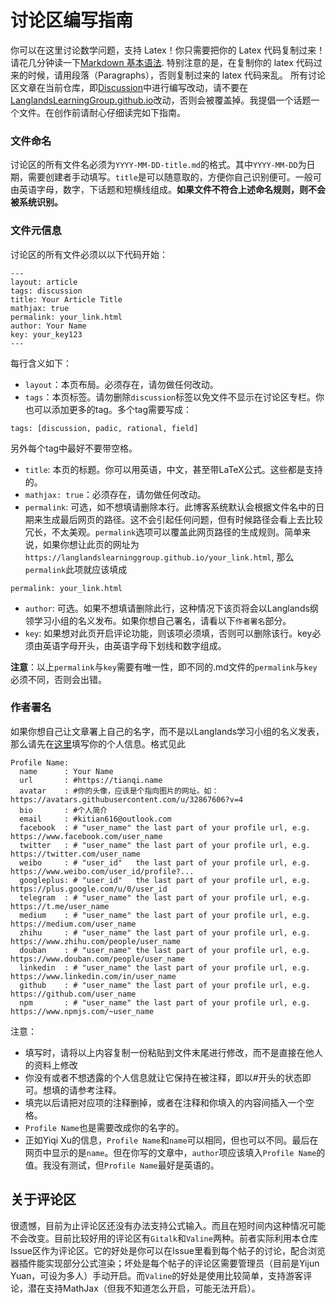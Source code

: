 # 讨论区编写指南
你可以在这里讨论数学问题，支持 Latex！你只需要把你的 Latex 代码复制过来！请花几分钟读一下[Markdown 基本语法](https://www.markdown.xyz/basic-syntax/#overview). 特别注意的是，在复制你的 latex 代码过来的时候，请用段落（Paragraphs），否则复制过来的 latex 代码来乱。 所有讨论区文章在当前仓库，即[Discussion](https://github.com/LanglandsLearningGroup/Discussion)中进行编写改动，请不要在[LanglandsLearningGroup.github.io](https://github.com/LanglandsLearningGroup/LanglandsLearningGroup.github.io)改动，否则会被覆盖掉。我提倡一个话题一个文件。在创作前请耐心仔细读完如下指南。

### 文件命名
讨论区的所有文件名必须为`YYYY-MM-DD-title.md`的格式。其中`YYYY-MM-DD`为日期，需要创建者手动填写。`title`是可以随意取的，方便你自己识别便可。一般可由英语字母，数字，下话题和短横线组成。**如果文件不符合上述命名规则，则不会被系统识别。**
### 文件元信息
讨论区的所有文件必须以以下代码开始：
```
---
layout: article
tags: discussion
title: Your Article Title
mathjax: true
permalink: your_link.html
author: Your Name
key: your_key123
---
```
每行含义如下：
* `layout`：本页布局。必须存在，请勿做任何改动。
* `tags`：本页标签。请勿删除`discussion`标签以免文件不显示在讨论区专栏。你也可以添加更多的tag。多个tag需要写成：
```
tags: [discussion, padic, rational, field]
```
另外每个tag中最好不要带空格。
* `title`: 本页的标题。你可以用英语，中文，甚至带LaTeX公式。这些都是支持的。
* `mathjax: true`：必须存在，请勿做任何改动。
* `permalink`: 可选，如不想填请删除本行。此博客系统默认会根据文件名中的日期来生成最后网页的路径。这不会引起任何问题，但有时候路径会看上去比较冗长，不太美观。`permalink`选项可以覆盖此网页路径的生成规则。简单来说，如果你想让此页的网址为`https://langlandslearninggroup.github.io/your_link.html`, 那么`permalink`此项就应该填成
```
permalink: your_link.html
```
* `author`: 可选。如果不想填请删除此行，这种情况下该页将会以Langlands纲领学习小组的名义发布。如果你想自己署名，请看以下`作者署名`部分。
* `key`: 如果想对此页开启评论功能，则该项必须填，否则可以删除该行。key必须由英语字母开头，由英语字母下划线和数字组成。

**注意**：以上`permalink`与`key`需要有唯一性，即不同的.md文件的`permalink`与`key`必须不同，否则会出错。
### 作者署名
如果你想自己让文章署上自己的名字，而不是以Langlands学习小组的名义发表，那么请先在[这里](https://github.com/LanglandsLearningGroup/LanglandsLearningGroup.github.io/blob/master/_data/authors.yml)填写你的个人信息。格式见此
```
Profile Name:
  name      : Your Name
  url       : #https://tianqi.name
  avatar    : #你的头像，应该是个指向图片的网址。如：https://avatars.githubusercontent.com/u/32867606?v=4
  bio       : #个人简介
  email     : #kitian616@outlook.com
  facebook  : # "user_name" the last part of your profile url, e.g. https://www.facebook.com/user_name
  twitter   : # "user_name" the last part of your profile url, e.g. https://twitter.com/user_name
  weibo     : # "user_id"   the last part of your profile url, e.g. https://www.weibo.com/user_id/profile?...
  googleplus: # "user_id"   the last part of your profile url, e.g. https://plus.google.com/u/0/user_id
  telegram  : # "user_name" the last part of your profile url, e.g. https://t.me/user_name
  medium    : # "user_name" the last part of your profile url, e.g. https://medium.com/user_name
  zhihu     : # "user_name" the last part of your profile url, e.g. https://www.zhihu.com/people/user_name
  douban    : # "user_name" the last part of your profile url, e.g. https://www.douban.com/people/user_name
  linkedin  : # "user_name" the last part of your profile url, e.g. https://www.linkedin.com/in/user_name
  github    : # "user_name" the last part of your profile url, e.g. https://github.com/user_name
  npm       : # "user_name" the last part of your profile url, e.g. https://www.npmjs.com/~user_name
```

注意：
* 填写时，请将以上内容复制一份粘贴到文件末尾进行修改，而不是直接在他人的资料上修改
* 你没有或者不想透露的个人信息就让它保持在被注释，即以#开头的状态即可。想填的请参考注释。
* 填完以后请把对应项的注释删掉，或者在注释和你填入的内容间插入一个空格。
* `Profile Name`也是需要改成你的名字的。
* 正如Yiqi Xu的信息，`Profile Name`和`name`可以相同，但也可以不同。最后在网页中显示的是`name`。但在你写的文章中，`author`项应该填入`Profile Name`的值。我没有测试，但`Profile Name`最好是英语的。

## 关于评论区
很遗憾，目前为止评论区还没有办法支持公式输入。而且在短时间内这种情况可能不会改变。目前比较好用的评论区有`Gitalk`和`Valine`两种。前者实际利用本仓库Issue区作为评论区。它的好处是你可以在Issue里看到每个帖子的讨论，配合浏览器插件能实现部分公式渲染；坏处是每个帖子的评论区需要管理员（目前是Yijun Yuan，可设为多人）手动开启。而`Valine`的好处是使用比较简单，支持游客评论，潜在支持MathJax（但我不知道怎么开启，可能无法开启）。
